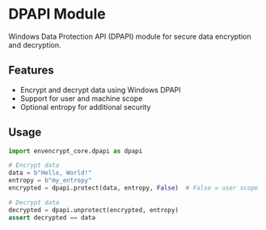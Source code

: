 # DPAPI Module

Windows Data Protection API (DPAPI) module for secure data encryption and decryption.

## Features

- Encrypt and decrypt data using Windows DPAPI
- Support for user and machine scope
- Optional entropy for additional security

## Usage

```python
import envencrypt_core.dpapi as dpapi

# Encrypt data
data = b"Hello, World!"
entropy = b"my_entropy"
encrypted = dpapi.protect(data, entropy, False)  # False = user scope

# Decrypt data
decrypted = dpapi.unprotect(encrypted, entropy)
assert decrypted == data
```